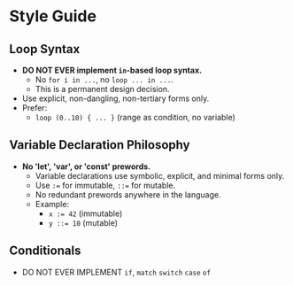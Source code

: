# Style Guide

## Loop Syntax

- **DO NOT EVER implement `in`-based loop syntax.**
  - No `for i in ...`, no `loop ... in ...`.
  - This is a permanent design decision.
- Use explicit, non-dangling, non-tertiary forms only.
- Prefer:
  - `loop (0..10) { ... }` (range as condition, no variable)

## Variable Declaration Philosophy

- **No 'let', 'var', or 'const' prewords.**
  - Variable declarations use symbolic, explicit, and minimal forms only.
  - Use `:=` for immutable, `::=` for mutable.
  - No redundant prewords anywhere in the language.
  - Example:
    - `x := 42` (immutable)
    - `y ::= 10` (mutable) 

## Conditionals
- DO NOT EVER IMPLEMENT `if`, `match` `switch` `case` `of`